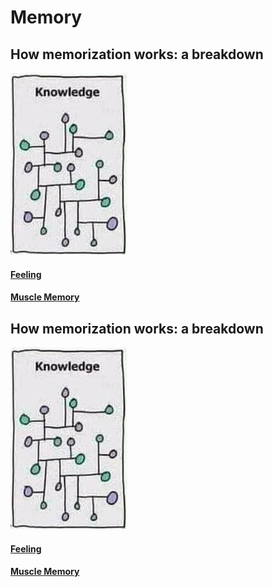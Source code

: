 # Memory

## How memorization works: a breakdown

![](/assets/images/knowledge.png)

#### [Feeling](/learning/memory/feeling.md)

#### [Muscle Memory](/learning/memory/motor-memory.md)

## How memorization works: a breakdown

![](/assets/images/knowledge.png)

#### [Feeling](/learning/memory/feeling.md)

#### [Muscle Memory](/learning/memory/motor-memory.md)